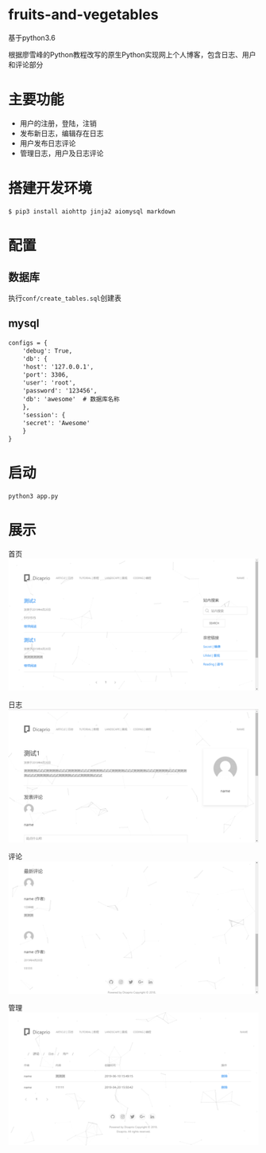 # fruits-and-vegetables
基于python3.6

根据廖雪峰的Python教程改写的原生Python实现网上个人博客，包含日志、用户和评论部分
# 主要功能
- 用户的注册，登陆，注销
- 发布新日志，编辑存在日志
- 用户发布日志评论
- 管理日志，用户及日志评论
# 搭建开发环境
`$ pip3 install aiohttp jinja2 aiomysql markdown`
# 配置
## 数据库
执行`conf/create_tables.sql`创建表
## mysql

    configs = {
	    'debug': True,
	    'db': {
	    'host': '127.0.0.1',
	    'port': 3306,
	    'user': 'root',
	    'password': '123456',
	    'db': 'awesome'  # 数据库名称
	    },
	    'session': {
	    'secret': 'Awesome'
	    }
    }

# 启动
`python3 app.py`

# 展示
首页
![image](https://raw.githubusercontent.com/DiCaprio17/native-blog/master/test/test1.png)

日志
![image](https://raw.githubusercontent.com/DiCaprio17/native-blog/master/test/test2.png)

评论
![image](https://raw.githubusercontent.com/DiCaprio17/native-blog/master/test/test3.png)

管理
![image](https://raw.githubusercontent.com/DiCaprio17/native-blog/master/test/test4.png)
